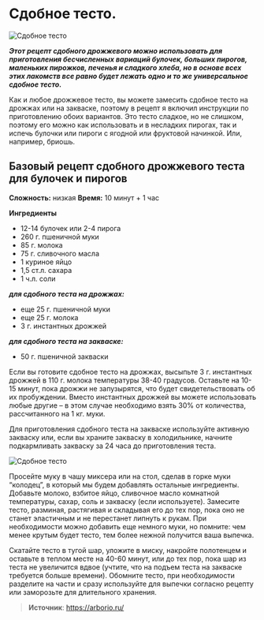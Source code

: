 # Сдобное тесто.

![Сдобное тесто](/images/Kulinar/Vipechka/fancy-pastry_1.jpg 'Сдобное тесто')

_**Этот рецепт сдобного дрожжевого можно использовать для приготовления бесчисленных вариаций булочек, больших пирогов, маленьких пирожков, печенья и сладкого хлеба, но в основе всех этих лакомств все равно будет лежать одно и то же универсальное сдобное тесто.**_

Как и любое дрожжевое тесто, вы можете замесить сдобное тесто на дрожжах или на закваске, поэтому в рецепт я включил инструкции по приготовлению обоих вариантов. Это тесто сладкое, но не слишком, поэтому его можно как использовать и в несладких пирогах, так и испечь булочки или пироги с ягодной или фруктовой начинкой. Или, например, бриошь.

## Базовый рецепт сдобного дрожжевого теста для булочек и пирогов

**Сложность:** низкая
**Время:** 10 минут + 1 час

**Ингредиенты**

- 12-14 булочек или 2-4 пирога
- 260 г. пшеничной муки
- 85 г. молока
- 75 г. сливочного масла
- 1 куриное яйцо
- 1,5 ст.л. сахара
- 1 ч.л. соли

_**для сдобного теста на дрожжах:**_

- еще 25 г. пшеничной муки
- еще 25 г. молока
- 3 г. инстантных дрожжей

_**для сдобного теста на закваске:**_

- 50 г. пшеничной закваски


Если вы готовите сдобное тесто на дрожжах, высыпьте 3 г. инстантных дрожжей в 110 г. молока температуры 38-40 градусов. Оставьте на 10-15 минут, пока дрожжи не запузырятся, что будет свидетельствовать об их пробуждении. Вместо инстантных дрожжей вы можете использовать любые другие – в этом случае необходимо взять 30% от количества, рассчитанного на 1 кг. муки.

Для приготовления сдобного теста на закваске используйте активную закваску или, если вы храните закваску в холодильнике, начните подкармливать закваску за 24 часа до приготовления теста.

![Сдобное тесто](/images/Kulinar/Vipechka/fancy-pastry_2.jpg 'Сдобное тесто')

Просейте муку в чашу миксера или на стол, сделав в горке муки “колодец”, в который мы будем добавлять остальные ингредиенты. Добавьте молоко, взбитое яйцо, сливочное масло комнатной температуры, сахар, соль и закваску (если используете). Замесите тесто, разминая, растягивая и складывая его до тех пор, пока оно не станет эластичным и не перестанет липнуть к рукам. При необходимости можно добавить еще немного муки, но помните: чем менее крутым будет тесто, тем более нежной получится ваша выпечка.

Скатайте тесто в тугой шар, уложите в миску, накройте полотенцем и оставьте в теплом месте на 40-60 минут, или до тех пор, пока шар из теста не увеличится вдвое (учтите, что на подъем теста на закваске требуется больше времени). Обомните тесто, при необходимости разделите на части и сразу используйте для выпечки согласно рецепту или заморозьте для длительного хранения.

> **Источник**: https://arborio.ru/
